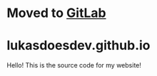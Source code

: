 # Moved to [GitLab](https://gitlab.com/LukasDoesDev/lukasdoesdev.gitlab.io)

# lukasdoesdev.github.io
Hello! This is the source code for my website!
